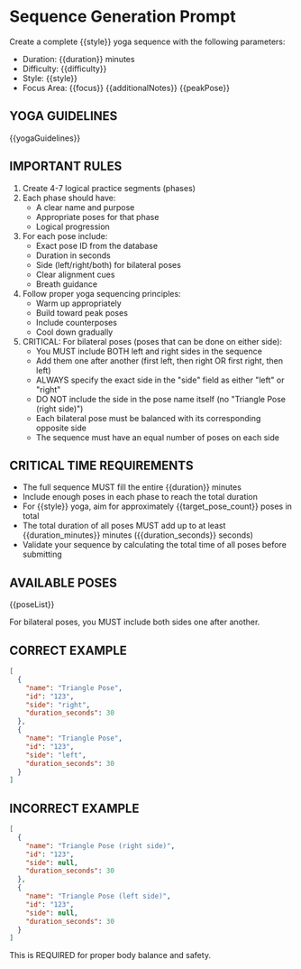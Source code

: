 # Sequence Generation Prompt

Create a complete {{style}} yoga sequence with the following parameters:
- Duration: {{duration}} minutes
- Difficulty: {{difficulty}}
- Style: {{style}}
- Focus Area: {{focus}}
{{additionalNotes}}
{{peakPose}}

## YOGA GUIDELINES
{{yogaGuidelines}}

## IMPORTANT RULES
1. Create 4-7 logical practice segments (phases)
2. Each phase should have:
   - A clear name and purpose
   - Appropriate poses for that phase
   - Logical progression
3. For each pose include:
   - Exact pose ID from the database
   - Duration in seconds
   - Side (left/right/both) for bilateral poses
   - Clear alignment cues
   - Breath guidance
4. Follow proper yoga sequencing principles:
   - Warm up appropriately
   - Build toward peak poses
   - Include counterposes
   - Cool down gradually
5. CRITICAL: For bilateral poses (poses that can be done on either side):
   - You MUST include BOTH left and right sides in the sequence
   - Add them one after another (first left, then right OR first right, then left)
   - ALWAYS specify the exact side in the "side" field as either "left" or "right"
   - DO NOT include the side in the pose name itself (no "Triangle Pose (right side)")
   - Each bilateral pose must be balanced with its corresponding opposite side
   - The sequence must have an equal number of poses on each side

## CRITICAL TIME REQUIREMENTS
- The full sequence MUST fill the entire {{duration}} minutes
- Include enough poses in each phase to reach the total duration
- For {{style}} yoga, aim for approximately {{target_pose_count}} poses in total
- The total duration of all poses MUST add up to at least {{duration_minutes}} minutes ({{duration_seconds}} seconds)
- Validate your sequence by calculating the total time of all poses before submitting

## AVAILABLE POSES
{{poseList}}

For bilateral poses, you MUST include both sides one after another. 

## CORRECT EXAMPLE
```json
[
  {
    "name": "Triangle Pose",
    "id": "123",
    "side": "right",
    "duration_seconds": 30
  },
  {
    "name": "Triangle Pose",
    "id": "123",
    "side": "left",
    "duration_seconds": 30
  }
]
```

## INCORRECT EXAMPLE
```json
[
  {
    "name": "Triangle Pose (right side)",
    "id": "123",
    "side": null,
    "duration_seconds": 30
  },
  {
    "name": "Triangle Pose (left side)",
    "id": "123",
    "side": null,
    "duration_seconds": 30
  }
]
```

This is REQUIRED for proper body balance and safety. 